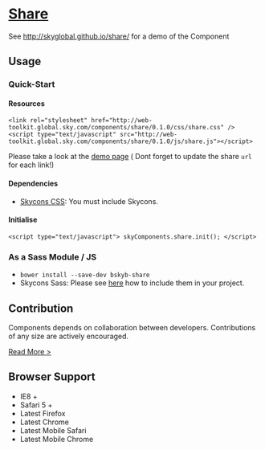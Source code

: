 [Share](http://skyglobal.github.io/share/)
========================

See http://skyglobal.github.io/share/ for a demo of the Component

## Usage

### Quick-Start

#### Resources

`<link rel="stylesheet" href="http://web-toolkit.global.sky.com/components/share/0.1.0/css/share.css" />`
`<script type="text/javascript" src="http://web-toolkit.global.sky.com/components/share/0.1.0/js/share.js"></script>`

Please take a look at the [demo page](http://skyglobal.github.io/share/) ( Dont forget to update the share `url` for each link!)

#### Dependencies

  * [Skycons CSS](https://github.com/skyglobal/skycons#quick-start): You must include Skycons.

#### Initialise

`<script type="text/javascript"> skyComponents.share.init(); </script>`

### As a Sass Module / JS

 * `bower install --save-dev bskyb-share`
 * Skycons Sass: Please see [here](https://github.com/skyglobal/skycons#via-bower) how to include them in your project.

## Contribution

Components depends on collaboration between developers. Contributions of any size are actively encouraged.

[Read More >](CONTRIBUTING.md)

## Browser Support

 * IE8 +
 * Safari 5 +
 * Latest Firefox
 * Latest Chrome
 * Latest Mobile Safari
 * Latest Mobile Chrome
